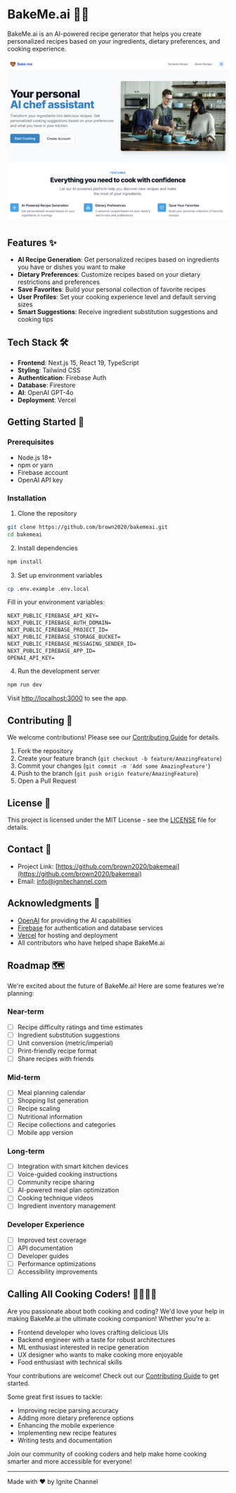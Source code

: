 # BakeMe.ai 🧑‍🍳

BakeMe.ai is an AI-powered recipe generator that helps you create personalized recipes based on your ingredients, dietary preferences, and cooking experience.

![BakeMe.ai Screenshot](/public/screenshot.png)

## Features ✨

- **AI Recipe Generation**: Get personalized recipes based on ingredients you have or dishes you want to make
- **Dietary Preferences**: Customize recipes based on your dietary restrictions and preferences
- **Save Favorites**: Build your personal collection of favorite recipes
- **User Profiles**: Set your cooking experience level and default serving sizes
- **Smart Suggestions**: Receive ingredient substitution suggestions and cooking tips

## Tech Stack 🛠️

- **Frontend**: Next.js 15, React 19, TypeScript
- **Styling**: Tailwind CSS
- **Authentication**: Firebase Auth
- **Database**: Firestore
- **AI**: OpenAI GPT-4o
- **Deployment**: Vercel

## Getting Started 🚀

### Prerequisites

- Node.js 18+
- npm or yarn
- Firebase account
- OpenAI API key

### Installation

1. Clone the repository

```bash
git clone https://github.com/brown2020/bakemeai.git
cd bakemeai
```

2. Install dependencies

```bash
npm install
```

3. Set up environment variables

```bash
cp .env.example .env.local
```

Fill in your environment variables:

```env
NEXT_PUBLIC_FIREBASE_API_KEY=
NEXT_PUBLIC_FIREBASE_AUTH_DOMAIN=
NEXT_PUBLIC_FIREBASE_PROJECT_ID=
NEXT_PUBLIC_FIREBASE_STORAGE_BUCKET=
NEXT_PUBLIC_FIREBASE_MESSAGING_SENDER_ID=
NEXT_PUBLIC_FIREBASE_APP_ID=
OPENAI_API_KEY=
```

4. Run the development server

```bash
npm run dev
```

Visit [http://localhost:3000](http://localhost:3000) to see the app.

## Contributing 🤝

We welcome contributions! Please see our [Contributing Guide](CONTRIBUTING.md) for details.

1. Fork the repository
2. Create your feature branch (`git checkout -b feature/AmazingFeature`)
3. Commit your changes (`git commit -m 'Add some AmazingFeature'`)
4. Push to the branch (`git push origin feature/AmazingFeature`)
5. Open a Pull Request

## License 📝

This project is licensed under the MIT License - see the [LICENSE](LICENSE) file for details.

## Contact 📧

- Project Link: [https://github.com/brown2020/bakemeai](https://github.com/brown2020/bakemeai)
- Email: info@ignitechannel.com

## Acknowledgments 🙏

- [OpenAI](https://openai.com) for providing the AI capabilities
- [Firebase](https://firebase.google.com) for authentication and database services
- [Vercel](https://vercel.com) for hosting and deployment
- All contributors who have helped shape BakeMe.ai

## Roadmap 🗺️

We're excited about the future of BakeMe.ai! Here are some features we're planning:

### Near-term

- [ ] Recipe difficulty ratings and time estimates
- [ ] Ingredient substitution suggestions
- [ ] Unit conversion (metric/imperial)
- [ ] Print-friendly recipe format
- [ ] Share recipes with friends

### Mid-term

- [ ] Meal planning calendar
- [ ] Shopping list generation
- [ ] Recipe scaling
- [ ] Nutritional information
- [ ] Recipe collections and categories
- [ ] Mobile app version

### Long-term

- [ ] Integration with smart kitchen devices
- [ ] Voice-guided cooking instructions
- [ ] Community recipe sharing
- [ ] AI-powered meal plan optimization
- [ ] Cooking technique videos
- [ ] Ingredient inventory management

### Developer Experience

- [ ] Improved test coverage
- [ ] API documentation
- [ ] Developer guides
- [ ] Performance optimizations
- [ ] Accessibility improvements

## Calling All Cooking Coders! 👩‍🍳👨‍💻

Are you passionate about both cooking and coding? We'd love your help in making BakeMe.ai the ultimate cooking companion! Whether you're a:

- Frontend developer who loves crafting delicious UIs
- Backend engineer with a taste for robust architectures
- ML enthusiast interested in recipe generation
- UX designer who wants to make cooking more enjoyable
- Food enthusiast with technical skills

Your contributions are welcome! Check out our [Contributing Guide](CONTRIBUTING.md) to get started.

Some great first issues to tackle:

- Improving recipe parsing accuracy
- Adding more dietary preference options
- Enhancing the mobile experience
- Implementing new recipe features
- Writing tests and documentation

Join our community of cooking coders and help make home cooking smarter and more accessible for everyone!

---

Made with ❤️ by Ignite Channel
